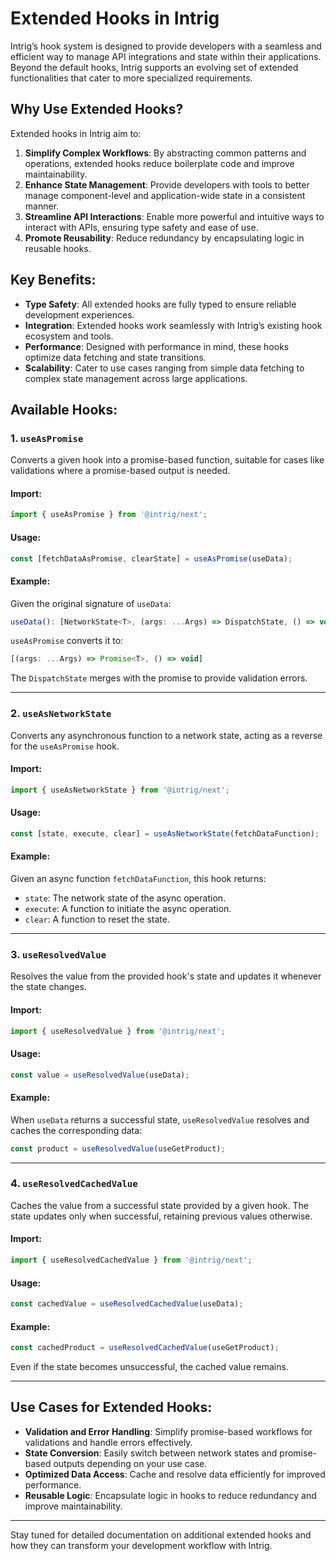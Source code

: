 # Extended Hooks in Intrig

Intrig’s hook system is designed to provide developers with a seamless and efficient way to manage API integrations and state within their applications. Beyond the default hooks, Intrig supports an evolving set of extended functionalities that cater to more specialized requirements.

## Why Use Extended Hooks?
Extended hooks in Intrig aim to:

1. **Simplify Complex Workflows**: By abstracting common patterns and operations, extended hooks reduce boilerplate code and improve maintainability.
2. **Enhance State Management**: Provide developers with tools to better manage component-level and application-wide state in a consistent manner.
3. **Streamline API Interactions**: Enable more powerful and intuitive ways to interact with APIs, ensuring type safety and ease of use.
4. **Promote Reusability**: Reduce redundancy by encapsulating logic in reusable hooks.

## Key Benefits:
- **Type Safety**: All extended hooks are fully typed to ensure reliable development experiences.
- **Integration**: Extended hooks work seamlessly with Intrig’s existing hook ecosystem and tools.
- **Performance**: Designed with performance in mind, these hooks optimize data fetching and state transitions.
- **Scalability**: Cater to use cases ranging from simple data fetching to complex state management across large applications.

## Available Hooks:

### 1. `useAsPromise`

Converts a given hook into a promise-based function, suitable for cases like validations where a promise-based output is needed.

#### Import:
```javascript
import { useAsPromise } from '@intrig/next';
```

#### Usage:
```javascript
const [fetchDataAsPromise, clearState] = useAsPromise(useData);
```

#### Example:
Given the original signature of `useData`:
```javascript
useData(): [NetworkState<T>, (args: ...Args) => DispatchState, () => void]
```
`useAsPromise` converts it to:
```javascript
[(args: ...Args) => Promise<T>, () => void]
```
The `DispatchState` merges with the promise to provide validation errors.

---

### 2. `useAsNetworkState`

Converts any asynchronous function to a network state, acting as a reverse for the `useAsPromise` hook.

#### Import:
```javascript
import { useAsNetworkState } from '@intrig/next';
```

#### Usage:
```javascript
const [state, execute, clear] = useAsNetworkState(fetchDataFunction);
```

#### Example:
Given an async function `fetchDataFunction`, this hook returns:
- `state`: The network state of the async operation.
- `execute`: A function to initiate the async operation.
- `clear`: A function to reset the state.

---

### 3. `useResolvedValue`

Resolves the value from the provided hook's state and updates it whenever the state changes.

#### Import:
```javascript
import { useResolvedValue } from '@intrig/next';
```

#### Usage:
```javascript
const value = useResolvedValue(useData);
```

#### Example:
When `useData` returns a successful state, `useResolvedValue` resolves and caches the corresponding data:
```javascript
const product = useResolvedValue(useGetProduct);
```

---

### 4. `useResolvedCachedValue`

Caches the value from a successful state provided by a given hook. The state updates only when successful, retaining previous values otherwise.

#### Import:
```javascript
import { useResolvedCachedValue } from '@intrig/next';
```

#### Usage:
```javascript
const cachedValue = useResolvedCachedValue(useData);
```

#### Example:
```javascript
const cachedProduct = useResolvedCachedValue(useGetProduct);
```
Even if the state becomes unsuccessful, the cached value remains.

---

## Use Cases for Extended Hooks:
- **Validation and Error Handling**: Simplify promise-based workflows for validations and handle errors effectively.
- **State Conversion**: Easily switch between network states and promise-based outputs depending on your use case.
- **Optimized Data Access**: Cache and resolve data efficiently for improved performance.
- **Reusable Logic**: Encapsulate logic in hooks to reduce redundancy and improve maintainability.

---

Stay tuned for detailed documentation on additional extended hooks and how they can transform your development workflow with Intrig.

